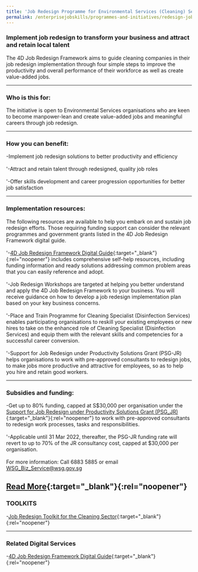```yaml
---
title: 'Job Redesign Programme for Environmental Services (Cleaning) Sector'
permalink: /enterprisejobskills/programmes-and-initiatives/redesign-jobs/job-redesign-programme-for-environmental-services--cleaning--sector/
---
```


### Implement job redesign to transform your business and attract and retain local talent

The 4D Job Redesign Framework aims to guide cleaning companies in their job redesign implementation through four simple steps to improve the productivity and overall performance of their workforce as well as create value-added jobs.

---

### Who is this for:

The initiative is open to Environmental Services organisations who are keen to become manpower-lean and create value-added jobs and meaningful careers through job redesign.

---

### How you can benefit:

-Implement job redesign solutions to better productivity and efficiency<br><br>'-Attract and retain talent through redesigned, quality job roles<br><br>'-Offer skills development and career progression opportunities for better job satisfaction

---

### Implementation resources:

The following resources are available to help you embark on and sustain job redesign efforts. Those requiring funding support can consider the relevant programmes and government grants listed in the 4D Job Redesign Framework digital guide.<br><br>'-[4D Job Redesign Framework Digital Guide](https://form.gov.sg/#!/5fbbb96eca327e0011c38018){:target="_blank"}{:rel="noopener"} includes comprehensive self-help resources, including funding information and ready solutions addressing common problem areas that you can easily reference and adopt.<br><br>'-Job Redesign Workshops are targeted at helping you better understand and apply the 4D Job Redesign Framework to your business. You will receive guidance on how to develop a job redesign implementation plan based on your key business concerns.<br><br>'-Place and Train Programme for Cleaning Specialist (Disinfection Services) enables participating organisations to reskill your existing employees or new hires to take on the enhanced role of Cleaning Specialist (Disinfection Services) and equip them with the relevant skills and competencies for a successful career conversion.<br><br>'-Support for Job Redesign under Productivity Solutions Grant (PSG-JR) helps organisations to work with pre-approved consultants to redesign jobs, to make jobs more productive and attractive for employees, so as to help you hire and retain good workers.

---

### Subsidies and funding:

-Get up to 80% funding, capped at S$30,000 per organisation under the [Support for Job Redesign under Productivity Solutions Grant (PSG_JR)](https://www.wsg.gov.sg/productivity-solutions-grant-job-redesign.html){:target="_blank"}{:rel="noopener"} to work with pre-approved consultants to redesign work processes, tasks and responsibilities.<br><br>'-Applicable until 31 Mar 2022, thereafter, the PSG-JR funding rate will revert to up to 70% of the JR consultancy cost, capped at $30,000 per organisation.<br><br>For more information: Call 6883 5885 or email WSG_Biz_Service@wsg.gov.sg

[Read More](https://www.wsg.gov.sg/programmes-and-initiatives/manpower-lean-productivity/environmental-services-cleaning-job-redesign-initiative.html){:target="_blank"}{:rel="noopener"}
---

### TOOLKITS

-[Job Redesign Toolkit for the Cleaning Sector](https://go.gov.sg/tk-environmentjobredesign){:target="_blank"}{:rel="noopener"}

---

### Related Digital Services

-[4D Job Redesign Framework Digital Guide](https://form.gov.sg/#!/5fbbb96eca327e0011c38018){:target="_blank"}{:rel="noopener"}

